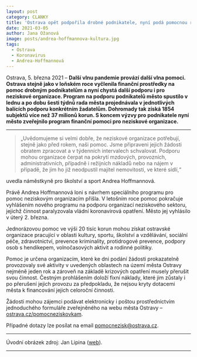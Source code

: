 ```yaml
---
layout: post
category: CLANKY
title: 'Ostrava opět podpořila drobné podnikatele, nyní podá pomocnou ruku i neziskovému sektoru'
date: 2021-03-05
author: Jana Ožanová
image: posts/andrea-hoffmannova-kultura.jpg
tags:
  - Ostrava
  - Koronavirus
  - Andrea-Hoffmannová
---
```



Ostrava, 5. března 2021 – **Další vlnu pandemie provází další vlna pomoci. Ostrava stejně jako v loňském roce vyčlenila finanční prostředky na pomoc drobným podnikatelům a nyní chystá další podporu i pro neziskové organizace. Program na podporu podnikatelů město spustilo v lednu a po dobu šesti týdnů rada města projednávala v jednotlivých balících podporu konkrétním žadatelům. Dohromady tak získá 1854 subjektů více než 37 milionů korun. S koncem výzvy pro podnikatele nyní město zveřejnilo program finanční pomoci pro neziskové organizace.**

<hr />

> „Uvědomujeme si velmi dobře, že neziskové organizace potřebují, stejně jako před rokem, naši pomoc. Jsme připraveni jejich žádosti obratem zpracovat a v týdenních intervalech schvalovat. Podporu mohou organizace čerpat na pokrytí mzdových, provozních, administrativních, případně i režijních nákladů nebo na nájem v případě, že jim ho již neodpustil majitel nemovitosti, ve které sídlí,“

uvedla náměstkyně pro školství a sport Andrea Hoffmannová.

Právě Andrea Hoffmannová loni s návrhem speciálního programu pro pomoc neziskovým organizacím přišla. V letošním roce pomoc pokračuje vyhlášením nového programu na podporu organizací neziskového sektoru, jejichž činnost paralyzovala vládní koronavirová opatření. Město jej vyhlásilo v úterý 2. března.

Jednorázovou pomoc ve výši 20 tisíc korun mohou získat ostravské organizace pracující v oblasti kultury, sportu, školství a vzdělávání, sociální péče, zdravotnictví, prevence kriminality, protidrogové prevence, podpory osob s hendikepem, volnočasových aktivit a rodinné politiky.

Pomoc je určena organizacím, které ke dni podání žádosti prokazatelně provozovaly své aktivity v uvedených oblastech na území města Ostravy nejméně jeden rok a zároveň na základě krizových opatření musely přerušit svou činnost. Čestným prohlášením doloží fixní náklady, které jim zůstaly i po přerušení jejich provozu za předpokladu, že nejsou kryty dotacemi města k financování jejich celoroční činnosti.

Žádosti mohou zájemci podávat elektronicky i poštou prostřednictvím jednoduchého formuláře zveřejněného na webu města Ostravy – [ostrava.cz/pomocneziskovkam](https://www.ostrava.cz/pomocneziskovkam "Pomoc neziskovým organizacím").

Případné dotazy lze posílat na email [pomocnezisk@ostrava.cz](mailto:pomocnezisk@ostrava.cz).

---

Úvodní obrázek zdroj: Jan Lipina ([web](https://www.janlipina.cz/ "Jan Lipina - Zachytit ten správný moment. Na svatbách i mimo ně.")).

- - -
